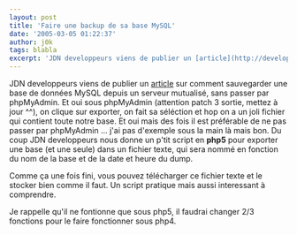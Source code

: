 ```yaml
---
layout: post
title: 'Faire une backup de sa base MySQL'
date: '2005-03-05 01:22:37'
author: j0k
tags: blabla
excerpt: 'JDN developpeurs viens de publier un [article](http://developpeur.journaldunet.com/tutoriel/php/050304-php-dump-mysql.shtml) sur comment sauvegarder une base de données MySQL depuis un serveur mutualisé, sans passer par phpMyAdmin.   Et oui sous phpMyAdmin (attention patch 3 sortie, mettez à jour ^^), on clique sur exporter, on fait sa séléction et hop on a un      ...'
---
```


JDN developpeurs viens de publier un [article](http://developpeur.journaldunet.com/tutoriel/php/050304-php-dump-mysql.shtml) sur comment sauvegarder une base de données MySQL depuis un serveur mutualisé, sans passer par phpMyAdmin.   Et oui sous phpMyAdmin (attention patch 3 sortie, mettez à jour ^^), on clique sur exporter, on fait sa séléction et hop on a un joli fichier qui contient toute notre base.      Et oui mais des fois il est préférable de ne pas passer par phpMyAdmin ... j'ai pas d'exemple sous la main là mais bon.   Du coup JDN developpeurs nous donne un p'tit script en **php5** pour exporter une base (et une seule) dans un fichier texte, qui sera nommé en fonction du nom de la base et de la date et heure du dump.

Comme ça une fois fini, vous pouvez télécharger ce fichier texte et le stocker bien comme il faut.   Un script pratique mais aussi interessant à comprendre.

Je rappelle qu'il ne fontionne que sous php5, il faudrai changer 2/3 fonctions pour le faire fonctionner sous php4.
